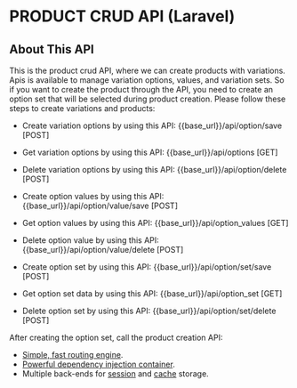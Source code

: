 <p align="center"><h1 class="heading">PRODUCT CRUD API (Laravel)</h1></p>

## About This API

This is the product crud API, where we can create products with variations. Apis is available to manage variation options, values, and variation sets. So if you want to create the product through the API, you need to create an option set that will be selected during product creation. Please follow these steps to create variations and products:

- Create variation options by using this API: {{base_url}}/api/option/save [POST]
- Get variation options by using this API: {{base_url}}/api/options [GET]
- Delete variation options by using this API: {{base_url}}/api/option/delete [POST]

- Create option values by using this API: {{base_url}}/api/option/value/save [POST]
- Get option values by using this API: {{base_url}}/api/option_values [GET]
- Delete option value by using this API: {{base_url}}/api/option/value/delete [POST]

- Create option set by using this API: {{base_url}}/api/option/set/save [POST]
- Get option set data by using this API: {{base_url}}/api/option_set [GET]
- Delete option set by using this API: {{base_url}}/api/option/set/delete [POST]

After creating the option set, call the product creation API:

- [Simple, fast routing engine](https://laravel.com/docs/routing).
- [Powerful dependency injection container](https://laravel.com/docs/container).
- Multiple back-ends for [session](https://laravel.com/docs/session) and [cache](https://laravel.com/docs/cache) storage.
